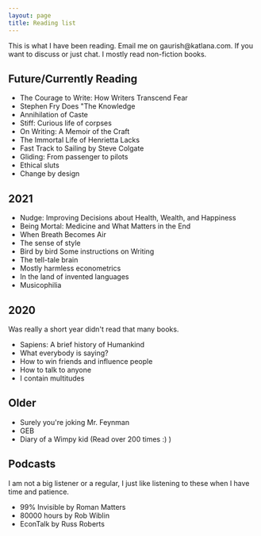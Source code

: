 ```yaml
---
layout: page
title: Reading list
---
```


<script>
 $(document).ready(function() {
   $("body").addClass("animated fadeOut");
 });
</script>

<div class="message">
  This is what I have been reading. Email me on gaurish@katlana.com. If you want to discuss or just chat. I mostly read non-fiction books.
</div>

## Future/Currently Reading
- The Courage to Write: How Writers Transcend Fear
- Stephen Fry Does "The Knowledge
- Annihilation of Caste
- Stiff: Curious life of corpses
- On Writing: A Memoir of the Craft
- The Immortal Life of Henrietta Lacks
- Fast Track to Sailing by Steve Colgate
- Gliding: From passenger to pilots
- Ethical sluts
- Change by design

## 2021

- Nudge: Improving Decisions about Health, Wealth, and Happiness
- Being Mortal: Medicine and What Matters in the End
- When Breath Becomes Air
- The sense of style
- Bird by bird Some instructions on Writing
- The tell-tale brain
- Mostly harmless econometrics
- In the land of invented languages
- Musicophilia

## 2020

Was really a short year didn't read that many books.

- Sapiens: A brief history of Humankind
- What everybody is saying?
- How to win friends and influence people
- How to talk to anyone
- I contain multitudes

## Older

- Surely you're joking Mr. Feynman
- GEB
- Diary of a Wimpy kid (Read over 200 times :) )

## Podcasts

I am not a big listener or a regular, I just like listening to these when I have time and patience.

- 99% Invisible by Roman Matters
- 80000 hours by Rob Wiblin
- EconTalk by Russ Roberts
